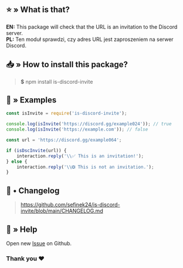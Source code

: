 ## ⭐ » What is that?
**EN:** This package will check that the URL is an invitation to the Discord server.  
**PL:** Ten moduł sprawdzi, czy adres URL jest zaproszeniem na serwer Discord.

## 📥 » How to install this package?
> **$** npm install is-discord-invite

## 📝 » Examples
```js
const isInvite = require('is-discord-invite');

console.log(isInvite('https://discord.gg/example024')); // true
console.log(isInvite('https://example.com')); // false
```

```js
const url = 'https://discord.gg/example064';

if (isDscInvite(url)) {
    interaction.reply('\\✅ This is an invitation!');
} else {
    interaction.reply('\\❎ This is not an invitation.');
}
```

## 📝 • Changelog
> <a href="https://github.com/sefinek24/is-discord-invite/blob/main/CHANGELOG.md" target="_blank">https://github.com/sefinek24/is-discord-invite/blob/main/CHANGELOG.md</a>

## 🤝 » Help
Open new <a href="https://github.com/sefinek24/is-discord-invite/issues/new" target="_blank">Issue</a> on Github.

### Thank you ❤️